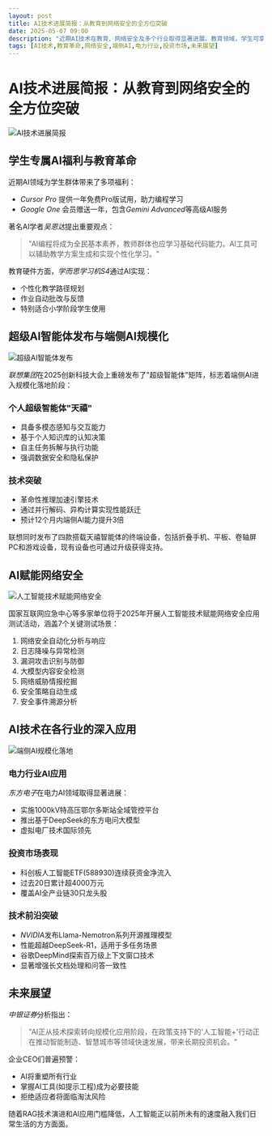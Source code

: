 ```yaml
---
layout: post
title: AI技术进展简报：从教育到网络安全的全方位突破
date: 2025-05-07 09:00
description: "近期AI技术在教育、网络安全及多个行业取得显著进展。教育领域，学生可享受Cursor Pro和Google One的免费服务，学而思学习机S4通过AI实现个性化教学。联想发布超级智能体矩阵，推动端侧AI规模化应用。网络安全方面，AI技术将应用于自动化分析、漏洞防御等场景。电力行业AI应用取得突破，投资市场表现活跃。未来，AI将从技术探索转向规模化应用，重塑各行业。"
tags: [AI技术,教育革命,网络安全,端侧AI,电力行业,投资市场,未来展望]
---
```


# AI技术进展简报：从教育到网络安全的全方位突破

![AI技术进展简报](https://s.coze.cn/t/ShVVyZxv5IU/)

## 学生专属AI福利与教育革命

近期AI领域为学生群体带来了多项福利：
- *Cursor Pro* 提供一年免费Pro版试用，助力编程学习
- *Google One* 会员赠送一年，包含*Gemini Advanced*等高级AI服务

著名AI学者*吴恩达*提出重要观点：
> "AI编程将成为全民基本素养，教师群体也应学习基础代码能力。AI工具可以辅助教学方案生成和实现个性化学习。"

教育硬件方面，*学而思学习机S4*通过AI实现：
- 个性化教学路径规划
- 作业自动批改与反馈
- 特别适合小学阶段学生使用

## 超级AI智能体发布与端侧AI规模化

![超级AI智能体发布](https://s.coze.cn/t/poyQtoFDIW8/)

*联想集团*在2025创新科技大会上重磅发布了"超级智能体"矩阵，标志着端侧AI进入规模化落地阶段：

### 个人超级智能体"天禧"
- 具备多模态感知与交互能力
- 基于个人知识库的认知决策
- 自主任务拆解与执行功能
- 强调数据安全和隐私保护

### 技术突破
- 革命性推理加速引擎技术
- 通过并行解码、异构计算实现性能跃迁
- 预计12个月内端侧AI能力提升3倍

联想同时发布了四款搭载天禧智能体的终端设备，包括折叠手机、平板、卷轴屏PC和游戏设备，现有设备也可通过升级获得支持。

## AI赋能网络安全

![人工智能技术赋能网络安全](https://s.coze.cn/t/2-HCddNm0Ac/)

国家互联网应急中心等多家单位将于2025年开展人工智能技术赋能网络安全应用测试活动，涵盖7个关键测试场景：

1. 网络安全自动化分析与响应
2. 日志降噪与异常检测
3. 漏洞攻击识别与防御
4. 大模型内容安全检测
5. 网络威胁情报挖掘
6. 安全策略自动生成
7. 安全事件溯源分析

## AI技术在各行业的深入应用

![端侧AI规模化落地](https://s.coze.cn/t/Flx3r18un6U/)

### 电力行业AI应用
*东方电子*在电力AI领域取得显著进展：
- 实施1000kV特高压鄂尔多斯站全域管控平台
- 推出基于DeepSeek的东方电问大模型
- 虚拟电厂技术国际领先

### 投资市场表现
- 科创板人工智能ETF(588930)连续获资金净流入
- 过去20日累计超4000万元
- 覆盖AI全产业链30只龙头股

### 技术前沿突破
- *NVIDIA*发布Llama-Nemotron系列开源推理模型
- 性能超越DeepSeek-R1，适用于多任务场景
- 谷歌DeepMind探索百万级上下文窗口技术
- 显著增强长文档处理和问答一致性

## 未来展望

*中银证券*分析指出：
> "AI正从技术探索转向规模化应用阶段，在政策支持下的'人工智能+'行动正在推动智能制造、智慧城市等领域快速发展，带来长期投资机会。"

企业CEO们普遍预警：
- AI将重塑所有行业
- 掌握AI工具(如提示工程)成为必要技能
- 拒绝适应者将面临淘汰风险

随着RAG技术演进和AI应用门槛降低，人工智能正以前所未有的速度融入我们日常生活的方方面面。

